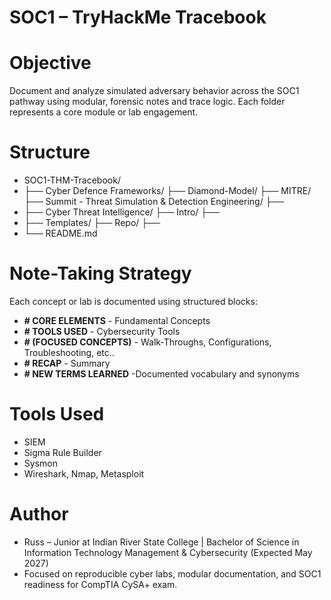 # SOC1 – TryHackMe Tracebook

# Objective
Document and analyze simulated adversary behavior across the SOC1 pathway using modular, forensic notes and trace logic. Each folder represents a core module or lab engagement.

# Structure
* SOC1-THM-Tracebook/
* ├── Cyber Defence Frameworks/ ├── Diamond-Model/ ├── MITRE/ ├── Summit - Threat Simulation & Detection Engineering/ ├──
* ├── Cyber Threat Intelligence/ ├── Intro/ ├──
* ├── Templates/ ├── Repo/ ├──
* └── README.md

# Note-Taking Strategy
Each concept or lab is documented using structured blocks:
- **# CORE ELEMENTS** - Fundamental Concepts
- **# TOOLS USED** - Cybersecurity Tools
- **# (FOCUSED CONCEPTS)** - Walk-Throughs, Configurations, Troubleshooting, etc..
- **# RECAP** - Summary
- **# NEW TERMS LEARNED** -Documented vocabulary and synonyms

# Tools Used
- SIEM
- Sigma Rule Builder
- Sysmon
- Wireshark, Nmap, Metasploit

# Author
* Russ – Junior at Indian River State College | Bachelor of Science in Information Technology Management & Cybersecurity (Expected May 2027)
* Focused on reproducible cyber labs, modular documentation, and SOC1 readiness for CompTIA CySA+ exam.
